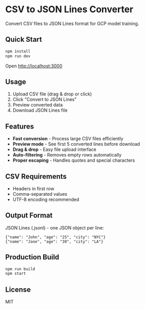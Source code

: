 # CSV to JSON Lines Converter

Convert CSV files to JSON Lines format for GCP model training.

## Quick Start

```bash
npm install
npm run dev
```

Open [http://localhost:3000](http://localhost:3000)

## Usage

1. Upload CSV file (drag & drop or click)
2. Click "Convert to JSON Lines"
3. Preview converted data
4. Download JSON Lines file

## Features

- **Fast conversion** - Process large CSV files efficiently
- **Preview mode** - See first 5 converted lines before download
- **Drag & drop** - Easy file upload interface
- **Auto-filtering** - Removes empty rows automatically
- **Proper escaping** - Handles quotes and special characters

## CSV Requirements

- Headers in first row
- Comma-separated values
- UTF-8 encoding recommended

## Output Format

JSON Lines (.jsonl) - one JSON object per line:

```jsonl
{"name": "John", "age": "25", "city": "NYC"}
{"name": "Jane", "age": "30", "city": "LA"}
```

## Production Build

```bash
npm run build
npm start
```

## License

MIT
